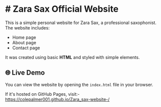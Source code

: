 # # Zara Sax Official Website

This is a simple personal website for Zara Sax, a professional saxophonist. The website includes:

- Home page
- About page
- Contact page

It was created using basic **HTML** and styled with simple elements.

## 🌐 Live Demo

You can view the website by opening the `index.html` file in your browser.

If it's hosted on GitHub Pages, visit:-
https://colepalmer001.github.io/Zara_sax-website-/
